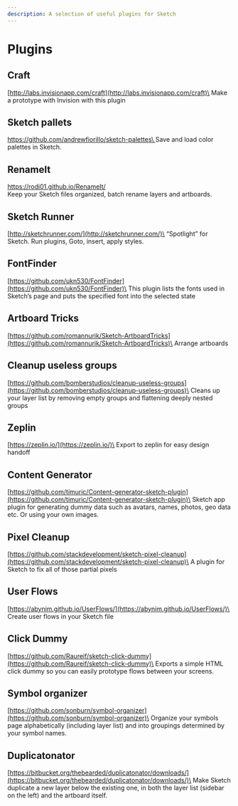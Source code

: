 ```yaml
---
description: A selection of useful plugins for Sketch
---
```


# Plugins

## Craft

[http://labs.invisionapp.com/craft](http://labs.invisionapp.com/craft)\
Make a prototype with Invision with this plugin

## Sketch pallets

[https://github.com/andrewfiorillo/sketch-palettes\
](https://github.com/andrewfiorillo/sketch-palettes)Save and load color palettes in Sketch.

## RenameIt

[https://rodi01.github.io/RenameIt/ ](https://rodi01.github.io/RenameIt/)[\
](https://rodi01.github.io/RenameIt/)Keep your Sketch files organized, batch rename layers and artboards.

## Sketch Runner

[http://sketchrunner.com/](http://sketchrunner.com/)\
“Spotlight” for Sketch. Run plugins, Goto, insert, apply styles.

## FontFinder

[https://github.com/ukn530/FontFinder](https://github.com/ukn530/FontFinder)\
This plugin lists the fonts used in Sketch’s page and puts the specified font into the selected state

## Artboard Tricks

[https://github.com/romannurik/Sketch-ArtboardTricks](https://github.com/romannurik/Sketch-ArtboardTricks)\
Arrange artboards

## Cleanup useless groups

[https://github.com/bomberstudios/cleanup-useless-groups](https://github.com/bomberstudios/cleanup-useless-groups)\
Cleans up your layer list by removing empty groups and flattening deeply nested groups

## Zeplin

[https://zeplin.io/](https://zeplin.io/)\
Export to zeplin for easy design handoff

## Content Generator

[https://github.com/timuric/Content-generator-sketch-plugin](https://github.com/timuric/Content-generator-sketch-plugin)\
Sketch app plugin for generating dummy data such as avatars, names, photos, geo data etc. Or using your own images.

## Pixel Cleanup

[https://github.com/stackdevelopment/sketch-pixel-cleanup](https://github.com/stackdevelopment/sketch-pixel-cleanup)\
A plugin for Sketch to fix all of those partial pixels

## User Flows

[https://abynim.github.io/UserFlows/](https://abynim.github.io/UserFlows/)\
Create user flows in your Sketch file

## Click Dummy

[https://github.com/Raureif/sketch-click-dummy](https://github.com/Raureif/sketch-click-dummy)\
Exports a simple HTML click dummy so you can easily prototype flows between your screens.

## Symbol organizer

[https://github.com/sonburn/symbol-organizer](https://github.com/sonburn/symbol-organizer)\
Organize your symbols page alphabetically (including layer list) and into groupings determined by your symbol names.

## Duplicatonator

[https://bitbucket.org/thebearded/duplicatonator/downloads/](https://bitbucket.org/thebearded/duplicatonator/downloads/)\
Make Sketch duplicate a new layer below the existing one, in both the layer list (sidebar on the left) and the artboard itself.
